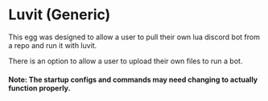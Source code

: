 # Luvit (Generic)

This egg was designed to allow a user to pull their own lua discord bot from a repo and run it with luvit.

There is an option to allow a user to upload their own files to run a bot.

#### Note: The startup configs and commands may need changing to actually function properly.